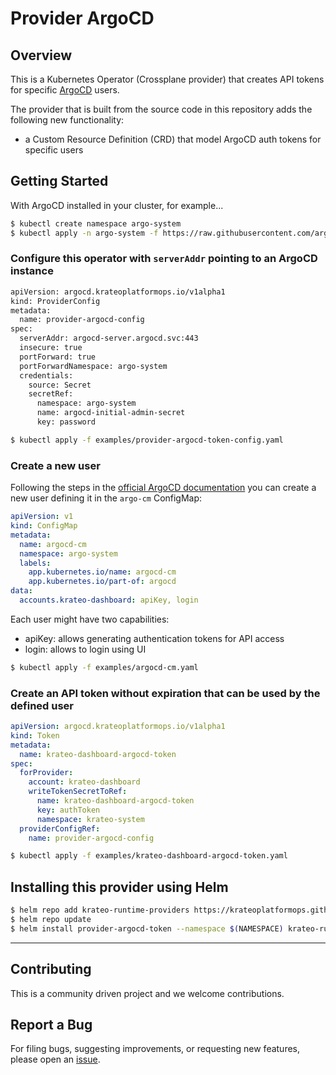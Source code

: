 # Provider ArgoCD

## Overview

This is a Kubernetes Operator (Crossplane provider) that creates API tokens for specific [ArgoCD](https://argo-cd.readthedocs.io/) users.

The provider that is built from the source code in this repository adds the following new functionality:

- a Custom Resource Definition (CRD) that model ArgoCD auth tokens for specific users

## Getting Started

With ArgoCD installed in your cluster, for example...

```sh
$ kubectl create namespace argo-system
$ kubectl apply -n argo-system -f https://raw.githubusercontent.com/argoproj/argo-cd/stable/manifests/install.yaml
```

### Configure this operator with `serverAddr` pointing to an ArgoCD instance

```sh
apiVersion: argocd.krateoplatformops.io/v1alpha1
kind: ProviderConfig
metadata:
  name: provider-argocd-config
spec:
  serverAddr: argocd-server.argocd.svc:443
  insecure: true
  portForward: true
  portForwardNamespace: argo-system
  credentials:
    source: Secret
    secretRef:
      namespace: argo-system
      name: argocd-initial-admin-secret
      key: password
```

```sh
$ kubectl apply -f examples/provider-argocd-token-config.yaml
```

### Create a new user

Following the steps in the [official ArgoCD documentation](https://argo-cd.readthedocs.io/en/stable/operator-manual/user-management/#create-new-user) you can create a new user defining it in the `argo-cm` ConfigMap:

```yaml
apiVersion: v1
kind: ConfigMap
metadata:
  name: argocd-cm
  namespace: argo-system
  labels:
    app.kubernetes.io/name: argocd-cm
    app.kubernetes.io/part-of: argocd
data:
  accounts.krateo-dashboard: apiKey, login
```

Each user might have two capabilities:

- apiKey: allows generating authentication tokens for API access
- login: allows to login using UI

```sh
$ kubectl apply -f examples/argocd-cm.yaml
```

### Create an API token without expiration that can be used by the defined user

```yaml
apiVersion: argocd.krateoplatformops.io/v1alpha1
kind: Token
metadata:
  name: krateo-dashboard-argocd-token
spec:
  forProvider:
    account: krateo-dashboard
    writeTokenSecretToRef:
      name: krateo-dashboard-argocd-token
      key: authToken
      namespace: krateo-system
  providerConfigRef:
    name: provider-argocd-config
```

```sh
$ kubectl apply -f examples/krateo-dashboard-argocd-token.yaml
```

## Installing this provider using Helm

```sh
$ helm repo add krateo-runtime-providers https://krateoplatformops.github.io/krateo-runtime-providers 
$ helm repo update
$ helm install provider-argocd-token --namespace $(NAMESPACE) krateo-runtime-providers/argocd-token
```

---


## Contributing

This is a community driven project and we welcome contributions.

## Report a Bug

For filing bugs, suggesting improvements, or requesting new features, please open an [issue](https://github.com/krateoplatformops/provider-argocd-token/issues).
